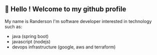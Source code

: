 ## 👋 Hello ! Welcome to my github profile

My name is Randerson I'm software developer interested in technology such as:
* java (spring boot)           
* javascript (nodejs)
* devops infrastructure (google, aws and terraform)

<link rel="stylesheet" href="https://cdn.jsdelivr.net/gh/devicons/devicon@v2.15.1/devicon.min.css">

